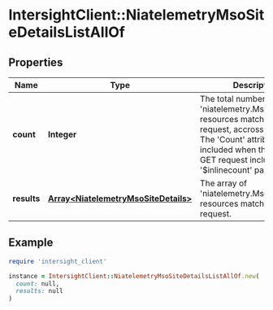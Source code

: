 # IntersightClient::NiatelemetryMsoSiteDetailsListAllOf

## Properties

| Name | Type | Description | Notes |
| ---- | ---- | ----------- | ----- |
| **count** | **Integer** | The total number of &#39;niatelemetry.MsoSiteDetails&#39; resources matching the request, accross all pages. The &#39;Count&#39; attribute is included when the HTTP GET request includes the &#39;$inlinecount&#39; parameter. | [optional] |
| **results** | [**Array&lt;NiatelemetryMsoSiteDetails&gt;**](NiatelemetryMsoSiteDetails.md) | The array of &#39;niatelemetry.MsoSiteDetails&#39; resources matching the request. | [optional] |

## Example

```ruby
require 'intersight_client'

instance = IntersightClient::NiatelemetryMsoSiteDetailsListAllOf.new(
  count: null,
  results: null
)
```

